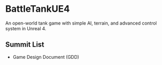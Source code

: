 # BattleTankUE4
An open-world tank game with simple AI, terrain, and advanced control system in Unreal 4.

## Summit List
* Game Design Document (GDD)
